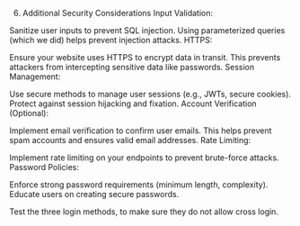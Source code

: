 6. Additional Security Considerations
Input Validation:

Sanitize user inputs to prevent SQL injection.
Using parameterized queries (which we did) helps prevent injection attacks.
HTTPS:

Ensure your website uses HTTPS to encrypt data in transit.
This prevents attackers from intercepting sensitive data like passwords.
Session Management:

Use secure methods to manage user sessions (e.g., JWTs, secure cookies).
Protect against session hijacking and fixation.
Account Verification (Optional):

Implement email verification to confirm user emails.
This helps prevent spam accounts and ensures valid email addresses.
Rate Limiting:

Implement rate limiting on your endpoints to prevent brute-force attacks.
Password Policies:

Enforce strong password requirements (minimum length, complexity).
Educate users on creating secure passwords.

Test the three login methods, to make sure they do not allow cross login. 